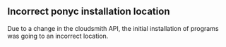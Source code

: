 ## Incorrect ponyc installation location

Due to a change in the cloudsmith API, the initial installation of programs was going to an incorrect location.
